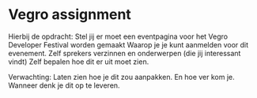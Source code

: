 # Vegro assignment

Hierbij de opdracht:
Stel jij er moet een eventpagina voor het Vegro Developer Festival worden gemaakt
Waarop je je kunt aanmelden voor dit evenement.
Zelf sprekers verzinnen en onderwerpen (die jij interessant vindt)
Zelf bepalen hoe dit er uit moet zien.
 
Verwachting:
Laten zien hoe je dit zou aanpakken.
En hoe ver kom je.
Wanneer denk je dit op te leveren.